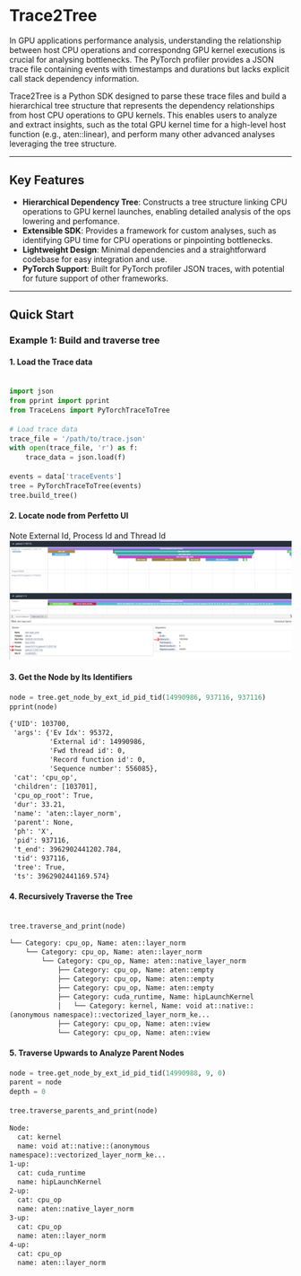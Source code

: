 <!--
Copyright (c) 2024 - 2025 Advanced Micro Devices, Inc. All rights reserved.

See LICENSE for license information.
-->

# Trace2Tree

In GPU applications performance analysis, understanding the relationship between host CPU operations and correspondng GPU kernel executions is crucial for analysing bottlenecks. The PyTorch profiler provides a JSON trace file containing events with timestamps and durations but lacks explicit call stack dependency information.

Trace2Tree is a Python SDK designed to parse these trace files and build a hierarchical tree structure that represents the dependency relationships from host CPU operations to GPU kernels. This enables users to analyze and extract insights, such as the total GPU kernel time for a high-level host function (e.g., aten::linear), and perform many other advanced analyses leveraging the tree structure.

---

## Key Features

- **Hierarchical Dependency Tree**: Constructs a tree structure linking CPU operations to GPU kernel launches, enabling detailed analysis of the ops lowering and perfomance.
- **Extensible SDK**: Provides a framework for custom analyses, such as identifying GPU time for CPU operations or pinpointing bottlenecks.
- **Lightweight Design**: Minimal dependencies and a straightforward codebase for easy integration and use.
- **PyTorch Support**: Built for PyTorch profiler JSON traces, with potential for future support of other frameworks.

---

## Quick Start

### Example 1: Build and traverse tree

#### 1. Load the Trace data
```python

import json
from pprint import pprint
from TraceLens import PyTorchTraceToTree

# Load trace data
trace_file = '/path/to/trace.json'
with open(trace_file, 'r') as f:
    trace_data = json.load(f)

events = data['traceEvents']
tree = PyTorchTraceToTree(events)
tree.build_tree()
```
#### 2. Locate node from Perfetto UI  
Note External Id, Process Id and Thread Id
![locate_node](./locate_node.PNG)

#### 3. Get the Node by Its Identifiers

```python
node = tree.get_node_by_ext_id_pid_tid(14990986, 937116, 937116)
pprint(node)
```

```
{'UID': 103700,
 'args': {'Ev Idx': 95372,
          'External id': 14990986,
          'Fwd thread id': 0,
          'Record function id': 0,
          'Sequence number': 556085},
 'cat': 'cpu_op',
 'children': [103701],
 'cpu_op_root': True,
 'dur': 33.21,
 'name': 'aten::layer_norm',
 'parent': None,
 'ph': 'X',
 'pid': 937116,
 't_end': 3962902441202.784,
 'tid': 937116,
 'tree': True,
 'ts': 3962902441169.574}
```

#### 4. Recursively Traverse the Tree

```python

tree.traverse_and_print(node)
```

```
└── Category: cpu_op, Name: aten::layer_norm
    └── Category: cpu_op, Name: aten::layer_norm
        └── Category: cpu_op, Name: aten::native_layer_norm
            ├── Category: cpu_op, Name: aten::empty
            ├── Category: cpu_op, Name: aten::empty
            ├── Category: cpu_op, Name: aten::empty
            ├── Category: cuda_runtime, Name: hipLaunchKernel
            │   └── Category: kernel, Name: void at::native::(anonymous namespace)::vectorized_layer_norm_ke...
            ├── Category: cpu_op, Name: aten::view
            └── Category: cpu_op, Name: aten::view

```
#### 5. Traverse Upwards to Analyze Parent Nodes

```python
node = tree.get_node_by_ext_id_pid_tid(14990988, 9, 0)
parent = node
depth = 0

tree.traverse_parents_and_print(node)
```
```
Node:
  cat: kernel
  name: void at::native::(anonymous namespace)::vectorized_layer_norm_ke...
1-up:
  cat: cuda_runtime
  name: hipLaunchKernel
2-up:
  cat: cpu_op
  name: aten::native_layer_norm
3-up:
  cat: cpu_op
  name: aten::layer_norm
4-up:
  cat: cpu_op
  name: aten::layer_norm
```